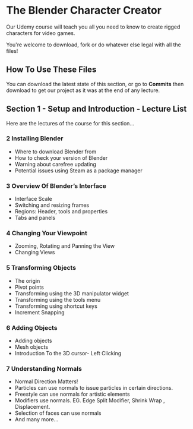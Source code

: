 # The Blender Character Creator
Our Udemy course will teach you all you need to know to create rigged characters for video games.

You're welcome to download, fork or do whatever else legal with all the files!

## How To Use These Files
You can download the latest state of this section, or go to **Commits** then download to get our project as it was at the end of any lecture.

## Section 1 - Setup and Introduction - Lecture List
Here are the lectures of the course for this section...

### 2 Installing Blender
+ Where to download Blender from
+ How to check your version of Blender
+ Warning about carefree updating
+ Potential issues using Steam as a package manager

### 3 Overview Of Blender’s Interface
+ Interface Scale
+ Switching and resizing frames
+ Regions: Header, tools and properties
+ Tabs and panels

### 4 Changing Your Viewpoint
+ Zooming, Rotating and Panning the View
+ Changing Views

### 5 Transforming Objects
+ The origin
+ Pivot points
+ Transforming using the 3D manipulator widget
+ Transforming using the tools menu
+ Transforming using shortcut keys
+ Increment Snapping

### 6 Adding Objects
+ Adding objects
+ Mesh objects
+ Introduction To the 3D cursor- Left Clicking

### 7 Understanding Normals
+ Normal Direction Matters!
+ Particles can use normals to issue particles in certain directions.
+ Freestyle can use normals for artistic elements
+ Modifiers use normals. EG. Edge Split Modifier, Shrink Wrap , Displacement.
+ Selection of faces can use normals
+ And many more...

